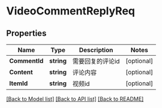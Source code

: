 # VideoCommentReplyReq

## Properties

Name | Type | Description | Notes
------------ | ------------- | ------------- | -------------
**CommentId** | **string** | 需要回复的评论id | [optional] 
**Content** | **string** | 评论内容 | [optional] 
**ItemId** | **string** | 视频id | [optional] 

[[Back to Model list]](../README.md#documentation-for-models) [[Back to API list]](../README.md#documentation-for-api-endpoints) [[Back to README]](../README.md)


